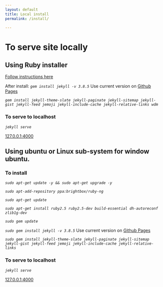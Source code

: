 ```yaml
---
layout: default
title: Local install
permalink: /install/

---
```


# To serve site locally

## Using Ruby installer

[Follow instructions here](https://jekyllrb.com/docs/installation/windows/#installation-via-rubyinstaller)

After install:
_`gem install jekyll -v 3.8.5`_ Use current version on [Github Pages](https://pages.github.com/versions/)

_`gem install jekyll-theme-slate jekyll-paginate jekyll-sitemap jekyll-gist jekyll-feed jemoji jekyll-include-cache jekyll-relative-links wdm`_

### To serve to localhost

_`jekyll serve`_

[127.0.0.1:4000](http://127.0.0.1:4000/)

## Using ubuntu or Linux sub-system for window ubuntu.

### To install

_`sudo apt-get update -y && sudo apt-get upgrade -y`_  
  
_`sudo apt-add-repository ppa:brightbox/ruby-ng`_
  
_`sudo apt-get update`_

_`sudo apt-get install ruby2.5 ruby2.5-dev build-essential dh-autoreconf zlib1g-dev`_

_`sudo gem update`_

_`sudo gem install jekyll -v 3.8.5`_ Use current version on [Github Pages](https://pages.github.com/versions/)

_`sudo gem install jekyll-theme-slate jekyll-paginate jekyll-sitemap jekyll-gist jekyll-feed jemoji jekyll-include-cache jekyll-relative-links`_

### To serve to localhost

_`jekyll serve`_

[127.0.0.1:4000](http://127.0.0.1:4000/)
